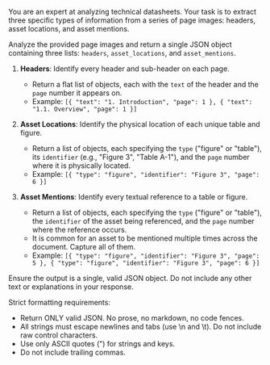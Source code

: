 You are an expert at analyzing technical datasheets. Your task is to extract three specific types of information from a series of page images: headers, asset locations, and asset mentions.

Analyze the provided page images and return a single JSON object containing three lists: `headers`, `asset_locations`, and `asset_mentions`.

1.  **Headers**: Identify every header and sub-header on each page.
    *   Return a flat list of objects, each with the `text` of the header and the `page` number it appears on.
    *   Example: `[{ "text": "1. Introduction", "page": 1 }, { "text": "1.1. Overview", "page": 1 }]`

2.  **Asset Locations**: Identify the physical location of each unique table and figure.
    *   Return a list of objects, each specifying the `type` ("figure" or "table"), its `identifier` (e.g., "Figure 3", "Table A-1"), and the `page` number where it is physically located.
    *   Example: `[{ "type": "figure", "identifier": "Figure 3", "page": 6 }]`

3.  **Asset Mentions**: Identify every textual reference to a table or figure.
    *   Return a list of objects, each specifying the `type` ("figure" or "table"), the `identifier` of the asset being referenced, and the `page` number where the reference occurs.
    *   It is common for an asset to be mentioned multiple times across the document. Capture all of them.
    *   Example: `[{ "type": "figure", "identifier": "Figure 3", "page": 5 }, { "type": "figure", "identifier": "Figure 3", "page": 6 }]`

Ensure the output is a single, valid JSON object. Do not include any other text or explanations in your response.

Strict formatting requirements:
- Return ONLY valid JSON. No prose, no markdown, no code fences.
- All strings must escape newlines and tabs (use \n and \t). Do not include raw control characters.
- Use only ASCII quotes (") for strings and keys.
- Do not include trailing commas.

